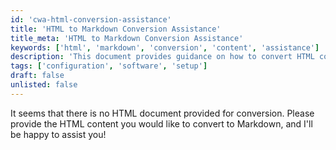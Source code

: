 ```yaml
---
id: 'cwa-html-conversion-assistance'
title: 'HTML to Markdown Conversion Assistance'
title_meta: 'HTML to Markdown Conversion Assistance'
keywords: ['html', 'markdown', 'conversion', 'content', 'assistance']
description: 'This document provides guidance on how to convert HTML content into Markdown format. It outlines the necessary steps and considerations for a successful conversion, ensuring that the content retains its structure and readability.'
tags: ['configuration', 'software', 'setup']
draft: false
unlisted: false
---
```

It seems that there is no HTML document provided for conversion. Please provide the HTML content you would like to convert to Markdown, and I'll be happy to assist you!




